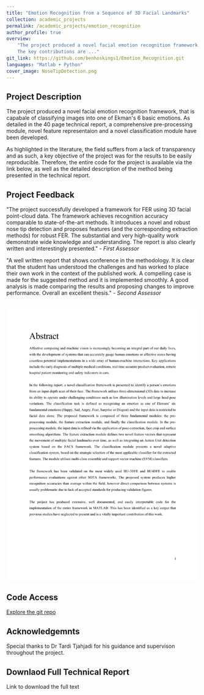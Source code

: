 ```yaml
---
title: "Emotion Recognition from a Sequence of 3D Facial Landmarks"
collection: academic_projects
permalink: /academic_projects/emotion_recognition
author_profile: true
overview: 
    "The project produced a novel facial emotion recognition framework that can be used to classify images. <br>
    The key contributions are ..."
git_link: https://github.com/benhoskings1/Emotion_Recognition.git
languages: "Matlab + Python"
cover_image: NoseTipDetection.png
---
```


## Project Description 
The project produced a novel facial emotion recognition framework, that is capabale of classifying images into one of Ekman's 6 basic emotions. As detailed in the 40 page technical report, a comprehensive pre-processing module, novel feature representaion and a novel classification module have been developed. 

As highlighted in the literature, the field suffers from a lack of transparency and as such, a key objective of the project was for the results to be easily reproducible. Therefore, the entire code for the project is available via the link below, as well as the detailed description of the method being presented in the technical report. 

## Project Feedback 
"The project successfully developed a framework for FER using 3D facial point-cloud data. The framework achieves recognition accuracy comparable to state-of-the-art methods. It introduces a novel and robust nose tip detection and proposes features (and the corresponding extraction methods) for robust FER. The substantial and very high-quality work demonstrate wide knowledge and understanding. The report is also clearly written and interestingly presented." - *First Assessor*

"A well written report that shows conference in the methodology. It is clear that the student has understood the challenges and has worked to place their own work in the context of the published work. A compelling case is made for the suggested method and it is implemented smoothly. A good analysis is made comparing the results and proposing changes to improve performance. Overall an excellent thesis." - *Second Assessor*

##         
<img src="/images/EmotionAbstract.pdf" alt="emotion-recognition-abstract" width="auto;"/>

## Code Access
<a href="https://github.com/benhoskings1/Emotion_Recognition.git">Explore the git repo</a>

## Acknowledgemnts
Special thanks to Dr Tardi Tjahjadi for his guidance and supervison throughout the project.

## Downlaod Full Technical Report
Link to download the full text